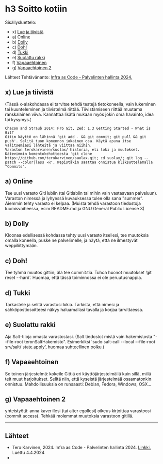 # h3 Soitto kotiin
Sisällysluettelo:

- x) [Lue ja tiivistä](#x-lue-ja-tiivistä)
- a) [Online](#online)
- b) [Dolly](#dolly)
- c) [Doh!](#doh!)
- d) [Tukki](#tukki)
- e) [Suolattu rakki](#suolattu-rakki)
- f) [Vapaaehtoinen](#vapaaehtoinen)
- g) [Vapaaehtoinen 2](#vapaaehtoinen-2)

Lähteet
Tehtävänanto: [Infra as Code - Palvelinten hallinta 2024.](https://terokarvinen.com/2024/configuration-management-2024-spring/)

## x) Lue ja tiivistä
(Tässä x-alakohdassa ei tarvitse tehdä testejä tietokoneella, vain lukeminen tai kuunteleminen ja tiivistelmä riittää. Tiivistämiseen riittää muutama ranskalainen viiva. Kannattaa lisätä mukaan myös jokin oma havainto, idea tai kysymys.)

    Chacon and Straub 2014: Pro Git, 2ed: 1.3 Getting Started - What is Git?
    Gitin käyttö on lähinnä 'git add . && git commit; git pull && git push'. Selitä tuon komennon jokainen osa. Käytä apuna itse valitsemiasi lähteitä ja viittaa niihin.
    Varaston terokarvinen/suolax/ historia, eli loki ja muutokset. Kätevimmin komentokehotteesta 'git clone https://github.com/terokarvinen/suolax.git; cd suolax/; git log --patch --color|less -R'. Wepistäkin saattaa onnistua kliksuttelemalla "Commits".



## a) Online
Tee uusi varasto GitHubiin (tai Gitlabiin tai mihin vain vastaavaan palveluun). 
Varaston nimessä ja lyhyessä kuvauksessa tulee olla sana "summer". Aiemmin tehty varasto ei kelpaa. (Muista tehdä varastoon tiedostoja luomisvaiheessa, esim README.md ja GNU General Public License 3)

## b) Dolly
Kloonaa edellisessä kohdassa tehty uusi varasto itsellesi, tee muutoksia omalla koneella, puske ne palvelimelle, ja näytä, että ne ilmestyvät weppiliittymään.

## c) Doh!
Tee tyhmä muutos gittiin, älä tee commit:tia. Tuhoa huonot muutokset ‘git reset --hard’. Huomaa, että tässä toiminnossa ei ole peruutusnappia.

## d) Tukki
Tarkastele ja selitä varastosi lokia. Tarkista, että nimesi ja sähköpostiosoitteesi näkyy haluamallasi tavalla ja korjaa tarvittaessa.

## e) Suolattu rakki 
Aja Salt-tiloja omasta varastostasi. (Salt tiedostot mistä vain hakemistosta "--file-root teronSaltHakemisto". Esimerkiksi 'sudo salt-call --local --file-root srv/salt/ state.apply', huomaa suhteellinen polku.)

## f) Vapaaehtoinen
Se toinen järjestelmä: kokeile Gittiä eri käyttöjärjestelmällä kuin sillä, millä teit muut harjoitukset. 
Selitä niin, että kyseistä järjestelmää osaamatonkin onnistuu. Mahdollisuuksia on runsaasti: Debian, Fedora, Windows, OSX...

## g) Vapaaehtoinen 2 
yhteistyötä: anna kaverillesi (tai alter egollesi) oikeus kirjoittaa varastoosi (commit access). Tehkää molemmat muutoksia varastoon gitillä.

____
## Lähteet
- Tero Karvinen, 2024. Infra as Code - Palvelinten hallinta 2024. [Linkki.](https://terokarvinen.com/2024/configuration-management-2024-spring/) Luettu 4.4.2024.
- 
